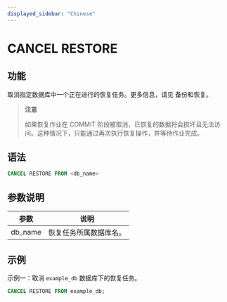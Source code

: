 ```yaml
---
displayed_sidebar: "Chinese"
---
```


# CANCEL RESTORE

## 功能

取消指定数据库中一个正在进行的恢复任务。更多信息，请见 备份和恢复。

> **注意**
>
> 如果恢复作业在 COMMIT 阶段被取消，已恢复的数据将会损坏且无法访问。这种情况下，只能通过再次执行恢复操作，并等待作业完成。

## 语法

```SQL
CANCEL RESTORE FROM <db_name>
```

## 参数说明

| **参数** | **说明**               |
| -------- | ---------------------- |
| db_name  | 恢复任务所属数据库名。 |

## 示例

示例一：取消 `example_db` 数据库下的恢复任务。

```SQL
CANCEL RESTORE FROM example_db;
```
